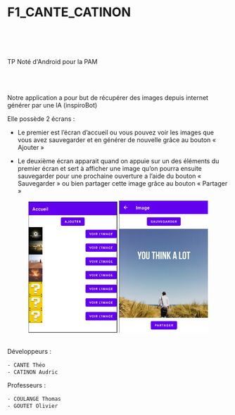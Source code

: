 # F1_CANTE_CATINON
<br/><br/><br/><br/>
TP Noté d'Android pour la PAM
<br/><br/><br/><br/>

Notre application a pour but de récupérer des images depuis internet générer par une IA (inspiroBot)

Elle possède 2 écrans :
- Le premier est l’écran d’accueil ou vous pouvez voir les images que vous avez sauvegarder et en générer de nouvelle grâce au bouton « Ajouter »
	
- Le deuxième écran apparait quand on appuie sur un des éléments du premier écran et sert à afficher une image qu’on pourra ensuite sauvegarder pour une prochaine ouverture a l’aide du bouton « Sauvegarder » ou bien partager cette image grâce au bouton « Partager » 

<p align="center">
    <img src="Images/Home.png" width=40%/>
    <img src="Images/Detail.png" width=40%/>
</p>

<br/>
Développeurs :

    - CANTE Théo
    - CATINON Audric

Professeurs :

	- COULANGE Thomas 
	- GOUTET Olivier 